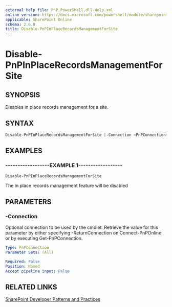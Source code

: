```yaml
---
external help file: PnP.PowerShell.dll-Help.xml
online version: https://docs.microsoft.com/powershell/module/sharepoint-pnp/disable-pnpinplacerecordsmanagementforsite
applicable: SharePoint Online
schema: 2.0.0
title: Disable-PnPInPlaceRecordsManagementForSite
---
```


# Disable-PnPInPlaceRecordsManagementForSite

## SYNOPSIS
Disables in place records management for a site.

## SYNTAX 

```powershell
Disable-PnPInPlaceRecordsManagementForSite [-Connection <PnPConnection>]
```

## EXAMPLES

### ------------------EXAMPLE 1------------------
```powershell
Disable-PnPInPlaceRecordsManagementForSite
```

The in place records management feature will be disabled

## PARAMETERS

### -Connection
Optional connection to be used by the cmdlet. Retrieve the value for this parameter by either specifying -ReturnConnection on Connect-PnPOnline or by executing Get-PnPConnection.

```yaml
Type: PnPConnection
Parameter Sets: (All)

Required: False
Position: Named
Accept pipeline input: False
```

## RELATED LINKS

[SharePoint Developer Patterns and Practices](https://aka.ms/sppnp)